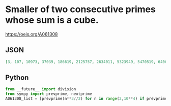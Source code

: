 # Smaller of two consecutive primes whose sum is a cube\.
https://oeis.org/A061308
## JSON
```JSON
[3, 107, 10973, 37039, 186619, 2125757, 2634011, 5323949, 5470519, 6406447, 7443463, 8001491, 12967153, 20353771, 27435973, 29659499, 57395627, 66325487, 99588343, 104792291, 129847021, 134793059, 153090997, 172974199, 186623993, 271669247, 283831771, 343064479]
```
## Python
```Python
from __future__ import division
from sympy import prevprime, nextprime
A061308_list = [prevprime(n**3//2) for n in range(2,10**4) if prevprime(n**3//2)+nextprime(n**3//2) == n**3] # _Chai Wah Wu_, Feb 11 2018
```
